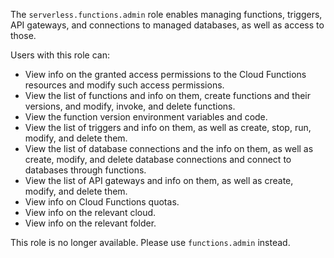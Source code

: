 The `serverless.functions.admin` role enables managing functions, triggers, API gateways, and connections to managed databases, as well as access to those.

Users with this role can:
* View info on the granted access permissions to the Cloud Functions resources and modify such access permissions.
* View the list of functions and info on them, create functions and their versions, and modify, invoke, and delete functions.
* View the function version environment variables and code.
* View the list of triggers and info on them, as well as create, stop, run, modify, and delete them.
* View the list of database connections and the info on them, as well as create, modify, and delete database connections and connect to databases through functions.
* View the list of API gateways and info on them, as well as create, modify, and delete them.
* View info on Cloud Functions quotas.
* View info on the relevant cloud.
* View info on the relevant folder.

This role is no longer available. Please use `functions.admin` instead.
